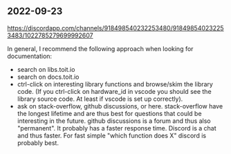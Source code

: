 ## 2022-09-23

https://discordapp.com/channels/918498540232253480/918498540232253483/1022785279699992607


In general, I recommend the following approach when looking for documentation:  
- search on libs.toit.io  
- search on docs.toit.io  
- ctrl-click on interesting library functions and browse/skim the library code. (If you ctrl-click on hardware_id in vscode you should see the library source code. At least if vscode is set up correctly).  
- ask on stack-overflow, github discussions, or here.  stack-overflow have the longest lifetime and are thus best for questions that could be interesting in the future. github discussions is a forum and thus also "permanent". It probably has a faster response time. Discord is a chat and thus faster. For fast simple "which function does X" discord is probably best.  

